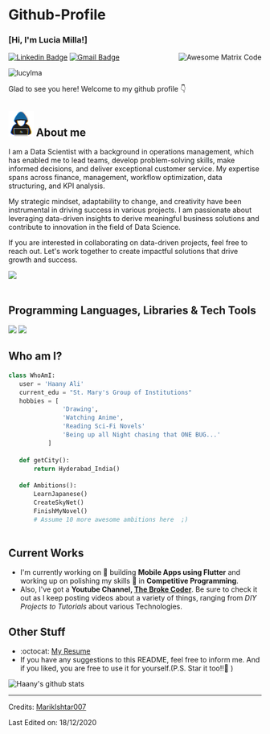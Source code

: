 # Github-Profile


### [Hi, I'm Lucia Milla!]




<img src = 'https://github.com/MarikIshtar007/MarikIshtar007/blob/master/images/matrix.gif' alt = 'Awesome Matrix Code' align='right'/>

[![Linkedin Badge](https://img.shields.io/badge/-Lucia-blue?style=flat-square&logo=Linkedin&logoColor=white&link=https://www.linkedin.com/in/haany-ali)](https://www.linkedin.com/in/lucia-milla-argoytia) [![Gmail Badge](https://img.shields.io/badge/-lucia.millaargoytia@gmail.com-c14438?style=flat-square&logo=Gmail&logoColor=white&link=mailto:lucia.millaargoytia@gmail.com)](lucia.millaargoytia@gmail.com) 
<p align="left"> <img src="https://komarev.com/ghpvc/?username=lucylma" alt="lucylma" /> </p>

Glad to see you here! Welcome to my github profile 👇

## <picture><img src = "https://github.com/0xAbdulKhalid/0xAbdulKhalid/raw/main/assets/mdImages/about_me.gif" width = 50px></picture> **About me**

I am a Data Scientist with a background in operations management, which has enabled me to lead teams, develop problem-solving skills, make informed decisions, and deliver exceptional customer service. My expertise spans across finance, management, workflow optimization, data structuring, and KPI analysis.

My strategic mindset, adaptability to change, and creativity have been instrumental in driving success in various projects. I am passionate about leveraging data-driven insights to derive meaningful business solutions and contribute to innovation in the field of Data Science.

If you are interested in collaborating on data-driven projects, feel free to reach out. Let's work together to create impactful solutions that drive growth and success.

<img src="https://user-images.githubusercontent.com/73097560/115834477-dbab4500-a447-11eb-908a-139a6edaec5c.gif"><br><br>


<p align="center">

## Programming Languages, Libraries & Tech Tools
<img src = 'https://github.com/MarikIshtar007/MarikIshtar007/blob/master/images/python2.png' height='30'/> 
 <img src = 'https://github.com/MarikIshtar007/MarikIshtar007/blob/master/images/sql.svg' width='30'/> 

  
 
 ## Who am I?
 ```python
 class WhoAmI:
 	user = 'Haany Ali'
	current_edu = "St. Mary's Group of Institutions"
	hobbies = [
				'Drawing',
				'Watching Anime',
				'Reading Sci-Fi Novels'
				'Being up all Night chasing that ONE BUG...'
			]
	
	def getCity():
		return Hyderabad_India()
	
	def Ambitions():
		LearnJapanese()
		CreateSkyNet()
		FinishMyNovel()
		# Assume 10 more awesome ambitions here  ;)
	
 ```
 
## Current Works
 * I'm currently working on 🔭 building **Mobile Apps using Flutter** and working up on polishing my skills 🌱 in **Competitive Programming**.
 * Also, I've got a **Youtube Channel, [The Broke Coder](https://www.youtube.com/channel/UCietjxpksncMdOUkycv5nqA)**. Be sure to check it out as I keep posting videos about a variety of things, ranging from *DIY Projects to Tutorials* about various Technologies.
 
## Other Stuff
  - :octocat: [My Resume](https://drive.google.com/file/d/1r12H21TzxERUdxrNbbqBRdv1hQOcU2ko/view?usp=sharing)
  - If you have any suggestions to this README, feel free to inform me. And if you liked, you are free to use it for yourself.(P.S. Star it too!!:grimacing: )

![Haany's github stats](https://github-readme-stats.vercel.app/api?username=MarikIshtar007&show_icons=true&hide=[%22issues%22])
 
 -------
Credits: [MarikIshtar007](https://github.com/MarikIshtar007)

Last Edited on: 18/12/2020
